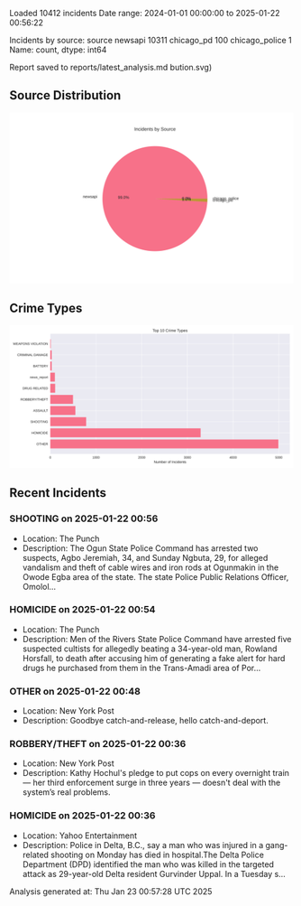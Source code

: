 
Loaded 10412 incidents
Date range: 2024-01-01 00:00:00 to 2025-01-22 00:56:22

Incidents by source:
source
newsapi           10311
chicago_pd          100
chicago_police        1
Name: count, dtype: int64

Report saved to reports/latest_analysis.md
bution.svg)

## Source Distribution
![Source Distribution](images/source_distribution.svg)

## Crime Types
![Crime Types](images/crime_types.svg)

## Recent Incidents

### SHOOTING on 2025-01-22 00:56
- Location: The Punch
- Description: The Ogun State Police Command has arrested two suspects, Agbo Jeremiah, 34, and Sunday Ngbuta, 29, for alleged vandalism and theft of cable wires and iron rods at Ogunmakin in the Owode Egba area of the state. The state Police Public Relations Officer, Omolol…


### HOMICIDE on 2025-01-22 00:54
- Location: The Punch
- Description: Men of the Rivers State Police Command have arrested five suspected cultists for allegedly beating a 34-year-old man, Rowland Horsfall, to death after accusing him of generating a fake alert for hard drugs he purchased from them in the Trans-Amadi area of Por…


### OTHER on 2025-01-22 00:48
- Location: New York Post
- Description: Goodbye catch-and-release, hello catch-and-deport.


### ROBBERY/THEFT on 2025-01-22 00:36
- Location: New York Post
- Description: Kathy Hochul's pledge to put cops on every overnight train — her third enforcement surge in three years — doesn't deal with the system’s real problems.


### HOMICIDE on 2025-01-22 00:36
- Location: Yahoo Entertainment
- Description: Police in Delta, B.C., say a man who was injured in a gang-related shooting on Monday has died in hospital.The Delta Police Department (DPD) identified the man who was killed in the targeted attack as 29-year-old Delta resident Gurvinder Uppal. In a Tuesday s…

Analysis generated at: Thu Jan 23 00:57:28 UTC 2025

